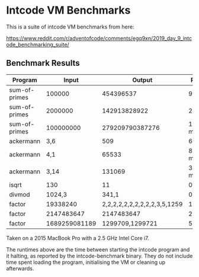 Intcode VM Benchmarks
=====================

This is a suite of intcode VM benchmarks from here:

https://www.reddit.com/r/adventofcode/comments/egq9xn/2019_day_9_intcode_benchmarking_suite/


Benchmark Results
-----------------

| Program       | Input         | Output                       | Runtime       |
| ------------- | ------------- | ---------------------------- | ------------- |
| sum-of-primes | 100000        | 454396537                    |      9.2 ms   |
| sum-of-primes | 2000000       | 142913828922                 |    225.5 ms   |
| sum-of-primes | 100000000     | 279209790387276              |  14060.4 ms   |
| ackermann     | 3,6           | 509                          |      6.0 ms   |
| ackermann     | 4,1           | 65533                        |  86791.2 ms   |
| ackermann     | 3,14          | 131069                       | 347242.0 ms   |
| isqrt         | 130           | 11                           |      0.010 ms |
| divmod        | 1024,3        | 341,1                        |      0.010 ms |
| factor        | 19338240      | 2,2,2,2,2,2,2,2,2,2,3,5,1259 |      1.3 ms   |
| factor        | 2147483647    | 2147483647                   |     24.6 ms   |
| factor        | 1689259081189 | 1299709,1299721              |    545.4 ms   |

Taken on a 2015 MacBook Pro with a 2.5 GHz Intel Core i7.

The runtimes above are the time between starting the intcode program and it
halting, as reported by the intcode-benchmark binary. They do not include time
spent loading the program, initialising the VM or cleaning up afterwards.

